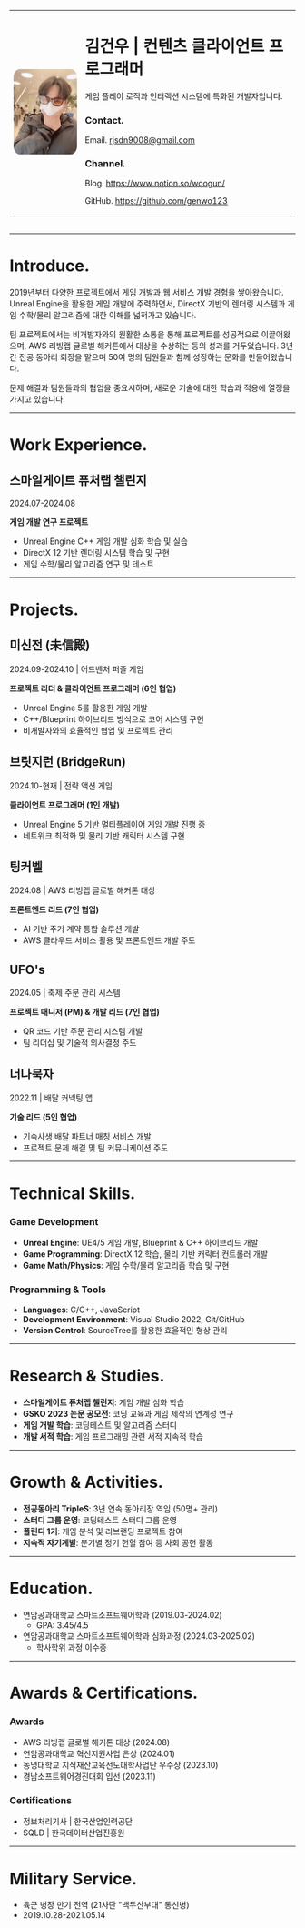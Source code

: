 <table width="100%" style="margin-bottom: 30px;">
<tr>
<td width="25%">
  <img src="../image/김건우4.jpg" alt="프로필 사진" width="150" style="border-radius: 10%;" />
</td>
<td width="75%">
  <h1>김건우 | 컨텐츠 클라이언트 프로그래머</h1>
  게임 플레이 로직과 인터랙션 시스템에 특화된 개발자입니다.

  ### Contact.
  Email. rjsdn9008@gmail.com

  ### Channel.
  Blog. https://www.notion.so/woogun/
  
  GitHub. https://github.com/genwo123
</td>
</tr>
</table>

---

# Introduce.
2019년부터 다양한 프로젝트에서 게임 개발과 웹 서비스 개발 경험을 쌓아왔습니다. Unreal Engine을 활용한 게임 개발에 주력하면서, DirectX 기반의 렌더링 시스템과 게임 수학/물리 알고리즘에 대한 이해를 넓혀가고 있습니다.

팀 프로젝트에서는 비개발자와의 원활한 소통을 통해 프로젝트를 성공적으로 이끌어왔으며, AWS 리빙랩 글로벌 해커톤에서 대상을 수상하는 등의 성과를 거두었습니다. 3년간 전공 동아리 회장을 맡으며 50여 명의 팀원들과 함께 성장하는 문화를 만들어왔습니다.

문제 해결과 팀원들과의 협업을 중요시하며, 새로운 기술에 대한 학습과 적용에 열정을 가지고 있습니다.

---

# Work Experience.

## 스마일게이트 퓨처랩 챌린지
2024.07-2024.08

**게임 개발 연구 프로젝트**
- Unreal Engine C++ 게임 개발 심화 학습 및 실습
- DirectX 12 기반 렌더링 시스템 학습 및 구현
- 게임 수학/물리 알고리즘 연구 및 테스트

---

# Projects.

## 미신전 (未信殿)
2024.09-2024.10 | 어드벤처 퍼즐 게임

**프로젝트 리더 & 클라이언트 프로그래머 (6인 협업)**
- Unreal Engine 5를 활용한 게임 개발
- C++/Blueprint 하이브리드 방식으로 코어 시스템 구현
- 비개발자와의 효율적인 협업 및 프로젝트 관리

## 브릿지런 (BridgeRun)
2024.10-현재 | 전략 액션 게임

**클라이언트 프로그래머 (1인 개발)**
- Unreal Engine 5 기반 멀티플레이어 게임 개발 진행 중
- 네트워크 최적화 및 물리 기반 캐릭터 시스템 구현

## 팅커벨
2024.08 | AWS 리빙랩 글로벌 해커톤 대상

**프론트엔드 리드 (7인 협업)**
- AI 기반 주거 계약 통합 솔루션 개발
- AWS 클라우드 서비스 활용 및 프론트엔드 개발 주도

## UFO's
2024.05 | 축제 주문 관리 시스템

**프로젝트 매니저 (PM) & 개발 리드 (7인 협업)**
- QR 코드 기반 주문 관리 시스템 개발
- 팀 리더십 및 기술적 의사결정 주도

## 너나묵자
2022.11 | 배달 커넥팅 앱

**기술 리드 (5인 협업)**
- 기숙사생 배달 파트너 매칭 서비스 개발
- 프로젝트 문제 해결 및 팀 커뮤니케이션 주도

---

# Technical Skills.

### Game Development
- **Unreal Engine**: UE4/5 게임 개발, Blueprint & C++ 하이브리드 개발
- **Game Programming**: DirectX 12 학습, 물리 기반 캐릭터 컨트롤러 개발
- **Game Math/Physics**: 게임 수학/물리 알고리즘 학습 및 구현

### Programming & Tools
- **Languages**: C/C++, JavaScript
- **Development Environment**: Visual Studio 2022, Git/GitHub
- **Version Control**: SourceTree를 활용한 효율적인 형상 관리

---

# Research & Studies.
- **스마일게이트 퓨처랩 챌린지**: 게임 개발 심화 학습
- **GSKO 2023 논문 공모전**: 코딩 교육과 게임 제작의 연계성 연구
- **게임 개발 학습**: 코딩테스트 및 알고리즘 스터디
- **개발 서적 학습**: 게임 프로그래밍 관련 서적 지속적 학습

---

# Growth & Activities.
- **전공동아리 TripleS**: 3년 연속 동아리장 역임 (50명+ 관리)
- **스터디 그룹 운영**: 코딩테스트 스터디 그룹 운영
- **플린디 1기**: 게임 분석 및 리브랜딩 프로젝트 참여
- **지속적 자기계발**: 분기별 정기 헌혈 참여 등 사회 공헌 활동

---

# Education.
- 연암공과대학교 스마트소프트웨어학과 (2019.03-2024.02)
  - GPA: 3.45/4.5
- 연암공과대학교 스마트소프트웨어학과 심화과정 (2024.03-2025.02)
  - 학사학위 과정 이수중

---

# Awards & Certifications.
### Awards
- AWS 리빙랩 글로벌 해커톤 대상 (2024.08)
- 연암공과대학교 혁신지원사업 은상 (2024.01)
- 동명대학교 지식재산교육선도대학사업단 우수상 (2023.10)
- 경남소프트웨어경진대회 입선 (2023.11)

### Certifications
- 정보처리기사 | 한국산업인력공단
- SQLD | 한국데이터산업진흥원

---

# Military Service.
- 육군 병장 만기 전역 (21사단 "백두산부대" 통신병)
- 2019.10.28-2021.05.14
